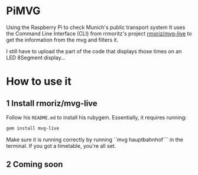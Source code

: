 # PiMVG
Using the Raspberry Pi to check Munich's public transport system
It uses the Command Line Interface (CLI) from rrmoritz's project [rmoriz/mvg-live](https://github.com/rmoriz/mvg-live#mvg-live)
to get the information from the mvg and filters it.

I still have to upload the part of the code that displays those times on an LED 8Segment display...

# How to use it

## 1 Install rmoriz/mvg-live
Follow his `README.md` to install his rubygem. Essentially, it requires running:
```bash
gem install mvg-live
```

Make sure it is running correctly by running ``mvg hauptbahnhof``` in the terminal. If you got a timetable, you're all set.

## 2 Coming soon
